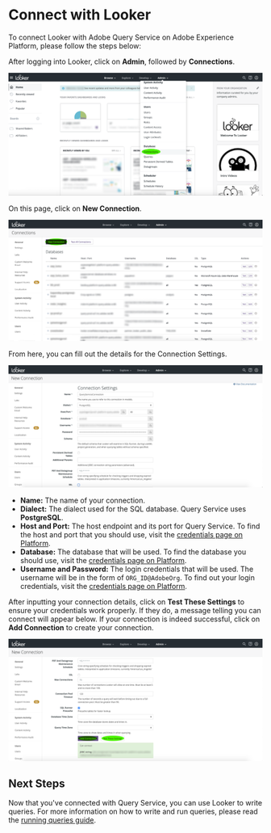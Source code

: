 # Connect with Looker

To connect Looker with Adobe Query Service on Adobe Experience Platform, please follow the steps below:

After logging into Looker, click on **Admin**, followed by **Connections**.

![](../images/clients/looker/click-admin-connections.png)

On this page, click on **New Connection**.

![](../images/clients/looker/click-new-connection.png)
   
From here, you can fill out the details for the Connection Settings.

![](../images/clients/looker/new-connection.png)

- **Name:** The name of your connection.
- **Dialect:** The dialect used for the SQL database. Query Service uses **PostgreSQL**.
- **Host and Port:** The host endpoint and its port for Query Service. To find the host and port that you should use, visit the [credentials page on Platform][credentials].
- **Database:** The database that will be used. To find the database you should use, visit the [credentials page on Platform][credentials].
- **Username and Password:** The login credentials that will be used. The username will be in the form of `ORG_ID@AdobeOrg`. To find out your login credentials, visit the [credentials page on Platform][credentials].

After inputting your connection details, click on **Test These Settings** to ensure your credentials work properly. If they do, a message telling you can connect will appear below. If your connection is indeed successful, click on **Add Connection** to create your connection.

![](../images/clients/looker/click-test-connection.png)

## Next Steps

Now that you've connected with Query Service, you can use Looker to write queries. For more information on how to write and run queries, please read the [running queries guide][running-queries].

[credentials]: https://platform.adobe.com/query/configuration
[running-queries]: ../queries-and-ui/running-queries.md